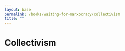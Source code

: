 ```yaml
---
layout: base
permalink: /books/waiting-for-marxocracy/collectivism
title: ""
---
```


# Collectivism
